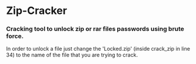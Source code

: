 # Zip-Cracker
### Cracking tool to unlock zip or rar files passwords using brute force.

In order to unlock a file just change the 'Locked.zip' (inside crack_zip in line 34) to the name of the file that you are trying to crack.
